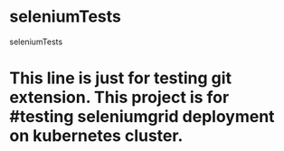 # seleniumTests
seleniumTests
# This line is just for testing git extension. This project is for #testing seleniumgrid deployment on kubernetes cluster.